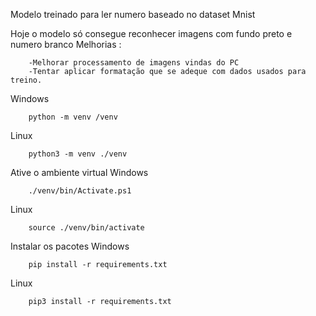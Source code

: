 Modelo treinado para ler numero baseado no dataset Mnist

Hoje o modelo só consegue reconhecer imagens com fundo preto e numero branco
Melhorias : 

        -Melhorar processamento de imagens vindas do PC
        -Tentar aplicar formatação que se adeque com dados usados para treino.


Windows

        python -m venv /venv
Linux

        python3 -m venv ./venv
Ative o ambiente virtual
Windows

        ./venv/bin/Activate.ps1
Linux

        source ./venv/bin/activate
Instalar os pacotes
Windows

        pip install -r requirements.txt
Linux

        pip3 install -r requirements.txt
